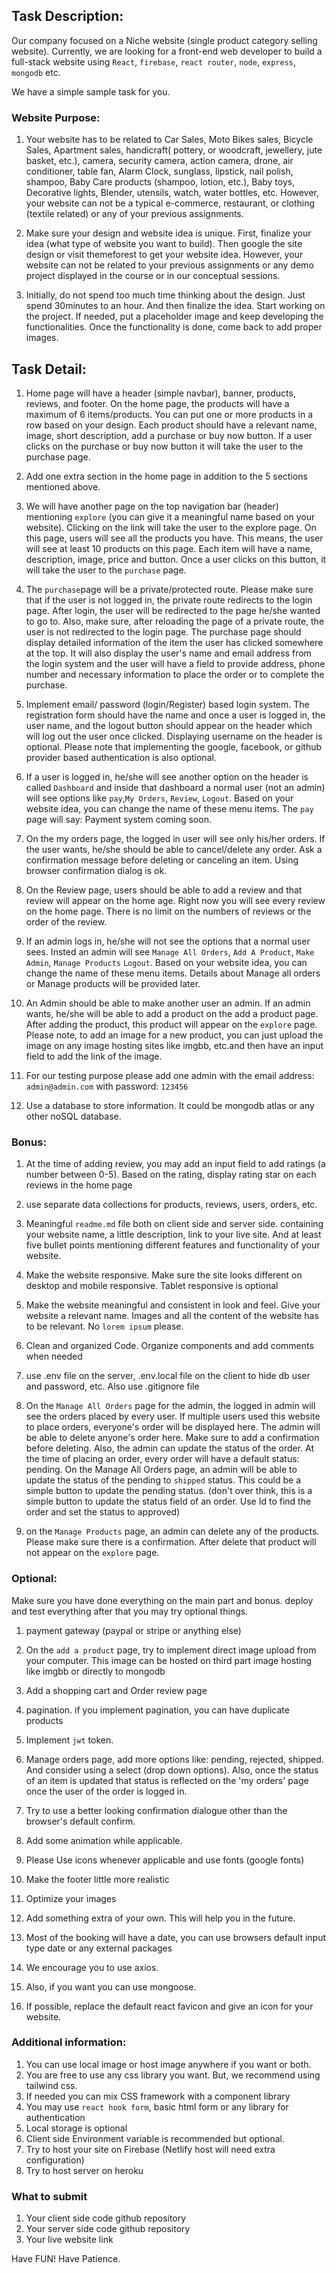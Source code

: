 ## Task Description: 
Our company focused on a Niche website (single product category selling website). Currently, we are looking for a front-end web developer to build a full-stack website using `React`, `firebase`, `react router`, `node`, `express`, `mongodb` etc. 

We have a simple sample task for you.


### Website Purpose:
1. Your website has to be related to Car Sales, Moto Bikes sales, Bicycle Sales, Apartment sales, handicraft( pottery, or woodcraft, jewellery, jute basket, etc.), camera, security camera, action camera, drone, air conditioner, table fan, Alarm Clock, sunglass, lipstick, nail polish, shampoo, Baby Care products (shampoo, lotion, etc.), Baby toys, Decorative lights, Blender, utensils, watch, water bottles, etc. However, your website can not be a typical e-commerce, restaurant, or clothing (textile related) or any of your previous assignments. 

2. Make sure your design and website idea is unique. First, finalize your idea (what type of website you want to build). Then google the site design or visit themeforest  to get your website idea. However, your website can not be related to your previous assignments or any demo project displayed in the course or in our conceptual sessions.
3. Initially, do not spend too much time thinking about the design. Just spend 30minutes to an hour. And then finalize the idea. Start working on the project. If needed, put a placeholder image and keep developing the functionalities. Once the functionality is done, come back to add proper images. 

## Task Detail: 
1. Home page will have a header (simple navbar), banner, products, reviews, and footer. On the home page, the products will have a maximum of 6 items/products. You can put one or more products in a row based on your design. Each product should have a relevant name, image, short description, add a purchase or buy now button. If a user clicks on the purchase or buy now button it will take the user to the purchase page. 
2. Add one extra section in the home page in addition to the 5 sections mentioned above. 

4. We will have another page on the top navigation bar (header) mentioning `explore` (you can give it a meaningful name based on your website). Clicking on the link will take the user to the explore page. On this page, users will see all the products you have. This means, the user will see at least 10 products on this page. Each item will have a name, description, image, price and button. Once a user clicks on this button, it will take the user to the `purchase` page.

6. The `purchase`page will be a private/protected route. Please make sure that if the user is not logged in, the private route redirects to the login page. After login, the user will be redirected to the page he/she wanted to go to. Also, make sure, after reloading the page of a private route, the user is not redirected to the login page. The purchase page should display detailed information of the item the user has clicked somewhere at the top. It will also display the user's name and email address from the login system and the user will have a field to provide address, phone number and necessary information to place the order or to complete the purchase. 

6. Implement email/ password (login/Register) based login system. The registration form should have the  name and once a user is logged in, the user name, and the logout button should appear on the header which will log out the user once clicked. Displaying username on the header is optional. Please note that implementing the google, facebook, or github provider based authentication is also optional.
7. If a user is logged in, he/she will see another option on the header is called `Dashboard` and inside that dashboard a normal user (not an admin) will see options like `pay`,`My Orders`, `Review`, `Logout`. Based on your website idea, you can change the name of these menu items. The `pay` page will say: Payment system coming soon. 
8. On the my orders page, the logged in user will see only his/her orders. If the user wants, he/she should be able to cancel/delete any order. Ask a confirmation message before deleting or canceling an item. Using browser confirmation dialog is ok. 
9.  On the Review page, users should be able to add a review and that review will appear on the home age. Right now you will see every review on the home page. There is no limit on the numbers of reviews or the order of the review.

7. If an admin logs in, he/she will not see the options that a normal user sees. Insted an admin will see `Manage All Orders`, `Add A Product`, `Make Admin`, `Manage Products` `Logout`. Based on your website idea, you can change the name of these menu items. Details about Manage all orders or Manage products will be provided later.
8. An Admin should be able to make another user an admin. If an admin wants, he/she will be able to add a product on the add a product page. After adding the product, this product will appear on the `explore` page. Please note, to add an image for a new product, you can just upload the image on any image hosting sites like imgbb, etc.and then have an input field to add the link of the image.

3. For our testing purpose please add one admin with the email address: `admin@admin.com` with password: `123456`

10. Use a database to store information. It could be mongodb atlas or any other noSQL database.

### Bonus: 
1. At the time of adding review, you may add an input field to add ratings (a number between 0-5). Based on the rating, display rating star on each reviews in the home page 

3. use separate data collections for products, reviews, users, orders, etc.

5. Meaningful `readme.md` file both on client side and server side. containing your website name, a little description, link to your live site. And at least five bullet points mentioning different features and functionality of your website.
6. Make the website responsive. Make sure the site looks different on desktop and mobile responsive. Tablet responsive is optional
7. Make the website meaningful and consistent in look and feel. Give your website a relevant name. Images and all the content of the website has to be relevant. No `lorem ipsum` please. 
8. Clean and organized Code. Organize components and add comments when needed

8. use .env file on the server, .env.local file on the client to hide db user and password, etc. Also use .gitignore file

10. On the `Manage All Orders` page for the admin, the logged in admin will see the orders placed by every user. If multiple users used this website to place orders, everyone's order will be displayed here. The admin will be able to delete anyone's order here. Make sure to add a confirmation before deleting. Also, the admin can update the status of the order. At the time of placing an order, every order will have a default status: pending. On the Manage All Orders page, an admin will be able to update the status of the pending to `shipped` status. This could be a simple button to update the pending status. (don't over think, this is a simple button to update the status field of an order. Use Id to find the order and set the status to approved)
11. on the `Manage Products` page, an admin can delete any of the products. Please make sure there is a confirmation. After delete that product will not appear on the `explore` page.

### Optional:
Make sure you have done everything on the main part and bonus. deploy and test everything after that you may try optional things.
1. payment gateway (paypal or stripe or anything else)
2. On the `add a product` page, try to implement direct image upload from your computer. This image can be hosted on third part image hosting like imgbb or directly to mongodb
3. Add a shopping cart and Order review page
4. pagination. if you implement pagination, you can have duplicate products
5. Implement `jwt` token.
6. Manage orders page, add more options like: pending, rejected, shipped. And consider using a select (drop down options). Also, once the status of an item is updated that status is reflected on the 'my orders' page once the user of the order is logged in.
7. Try to use a better looking confirmation dialogue other than the browser's default confirm.

8. Add some animation while applicable.
9. Please Use icons whenever applicable and use fonts (google fonts)
10. Make the footer little more realistic
11. Optimize your images
12. Add something extra of your own. This will help you in the future.
13. Most of the booking will have a date, you can use browsers default input type date or any external packages
14. We encourage you to use axios.
15. Also, if you want you can use mongoose.
16. If possible, replace the default react favicon and give an icon for your website. 


### Additional information:
1. You can use local image or host image anywhere if you want or both.
3. You are free to use any css library you want. But, we recommend using tailwind css. 
4. If needed you can mix CSS framework with a component library
5. You may use `react hook form`, basic html form or any library for authentication
6. Local storage is optional
7. Client side Environment variable is recommended but optional.
8. Try to host your site on Firebase (Netlify host will need extra configuration)
9. Try to host server on heroku

### What to submit 
1. Your client side code github repository
2. Your server side code github repository
3. Your live website link



Have FUN! Have Patience. 
